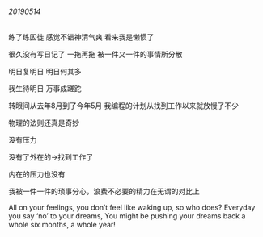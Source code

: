 ###### 20190514

练了练囚徒 感觉不错神清气爽 看来我是懒惯了



很久没有写日记了 一拖再拖 被一件又一件的事情所分散

明日复明日 明日何其多

我生待明日 万事成蹉跎



转眼间从去年8月到了今年5月   我编程的计划从找到工作以来就放慢了不少

物理的法则还真是奇妙

没有压力

没有了外在的->找到工作了

内在的压力也没有

我被一件一件的琐事分心，浪费不必要的精力在无谓的对比上

All on your feelings, you don’t feel like waking up, so who does?
Everyday you say ‘no’ to your dreams,
You might be pushing your dreams back a whole six months, a whole year!

